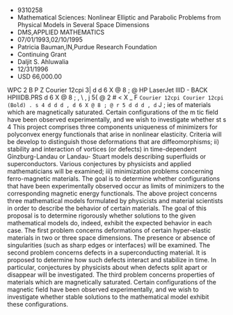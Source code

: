 
* 9310258
* Mathematical Sciences: Nonlinear Elliptic and Parabolic Problems from Physical Models in Several Space Dimensions
* DMS,APPLIED MATHEMATICS
* 07/01/1993,02/10/1995
* Patricia Bauman,IN,Purdue Research Foundation
* Continuing Grant
* Daljit S. Ahluwalia
* 12/31/1996
* USD 66,000.00

WPC 2 B P Z Courier 12cpi 3| d d 6 X @ 8 ; @ HP LaserJet IIID - BACK
HPIIIDB.PRS d 6 X @ 8 ; , \ , j 5{ @ 2 # < X _ F ` Courier 12cpi Courier 12cpi
(Bold) . s 4 d d d , d 6 X @ 8 ; @ r 5 d d d , d ` J ; ies of materials which
are magnetically saturated. Certain configurations of the m tic field have been
observed experimentally, and we wish to investigate whether st s 4 This project
comprises three components uniqueness of minimizers for polyconvex energy
functionals that arise in nonlinear elasticity. Criteria will be develop to
distinguish those deformations that are diffeomorphisms; ii) stability and
interaction of vortices (or defects) in time-dependent Ginzburg-Landau or
Landau- Stuart models describing superfluids or superconductors. Various
conjectures by physicists and applied mathematicians will be examined; iii)
minimization problems concerning ferro-magnetic materials. The goal is to
determine whether configurations that have been experimentally observed occur as
limits of minimizers to the corresponding magnetic energy functionals. The above
project concerns three mathematical models formulated by physicists and material
scientists in order to describe the behavior of certain materials. The goal of
this proposal is to determine rigorously whether solutions to the given
mathematical models do, indeed, exhibit the expected behavior in each case. The
first problem concerns deformations of certain hyper-elastic materials in two or
three space dimensions. The presence or absence of singularities (such as sharp
edges or interfaces) will be examined. The second problem concerns defects in a
superconducting material. It is proposed to determine how such defects interact
and stabilize in time. In particular, conjectures by physicists about when
defects split apart or disappear will be investigated. The third problem
concerns properties of materials which are magnetically saturated. Certain
configurations of the magnetic field have been observed experimentally, and we
wish to investigate whether stable solutions to the mathematical model exhibit
these configurations.
